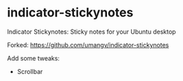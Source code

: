 # indicator-stickynotes
Indicator Stickynotes: Sticky notes for your Ubuntu desktop

Forked: https://github.com/umangv/indicator-stickynotes

Add some tweaks:
- Scrollbar
